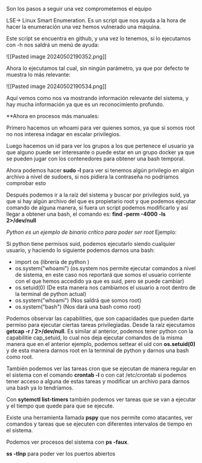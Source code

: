 
Son los pasos a seguir una vez comprometemos el equipo

LSE-> Linux Smart Enumeration. Es un script que nos ayuda a la hora de hacer la enumeración una vez hemos vulnerado una máquina.

Este script se encuentra en github, y una vez lo tenemos, si lo ejecutamos con -h nos saldrá un menú de ayuda:

![[Pasted image 20240502190352.png]]


Ahora lo ejecutamos tal cual, sin ningún parámetro, ya que por defecto te muestra lo más relevante:

![[Pasted image 20240502190534.png]]

Aquí vemos como nos va mostrando información relevante del sistema, y hay mucha información ya que es un reconocimiento profundo.

**Ahora en procesos más manuales:

Primero hacemos un whoami para ver quienes somos, ya que si somos root no nos interesa indagar en escalar privilegios.

Luego hacemos un id para ver los grupos a los que pertenece el usuario ya que alguno puede ser interesante o puede estar en un grupo docker ya que se pueden jugar con los contenedores para obtener una bash temporal.

Ahora podemos hacer **sudo -l** para ver si tenemos algún privilegio en algún archivo a nivel de sudoers, si nos pidiera la contraseña no podríamos comprobar esto

Después podemos ir a la raíz del sistema y buscar por privilegios suid, ya que si hay algún archivo del que es propietario root y que podemos ejecutar comando de alguna manera, si fuera un script podemos modificarlo y así llegar a obtener una bash, el comando es: **find -perm -4000 -ls 2>/dev/null**

*Python es un ejemplo de binario crítico para poder ser root* Ejemplo:

Si python tiene permisos suid, podemos ejecutarlo siendo cualquier usuario, y haciendo lo siguiente podemos darnos una bash:

- import os (librería de python )
- os.system("whoami") (os.system nos permite ejecutar comandos a nivel de sistema, en este caso nos reportará que somos el usuario corriente con el que hemos accedido ya que es suid, pero se puede cambiar)
- os.setuid(0) (De esta manera nos cambiamos el usuario a root dentro de la terminal de python actual)
- os.system("whoami") (Nos saldrá que somos root)
- os.system("bash") (Nos dará una bash como root)


Podemos observar las capabilities, que son capacidades que pueden darte permiso para ejecutar ciertas tareas privilegiadas. Desde la raíz ejecutamos **getcap -r / 2>/dev/null**. Es similar al anterior, podemos tener python con la capabilitie cap_setuid, lo cual nos deja ejecutar comandos de la misma manera que en el anterior ejemplo, podemos settear el uid con **os.setuid(0)** y de esta manera darnos root en la terminal de python y darnos una bash como root.

También podemos ver las tareas cron que se ejecutan de manera regular en el sistema con el comando  **crontab -l** o con cat /etc/crontab
si podemos tener acceso a alguna de estas tareas y modificar un archivo para darnos una bash ya lo tendríamos.


Con **sytemctl list-timers** también podemos ver tareas que se van a ejecutar y el tiempo que quede para que se ejecute.

Existe una herramienta llamada **pspy** que nos permite como atacantes, ver comandos y tareas que se ejecuten con diferentes intervalos de tiempo en el sistema.

Podemos ver procesos del sistema con **ps -faux**. 

**ss -tlnp** para poder ver los puertos abiertos